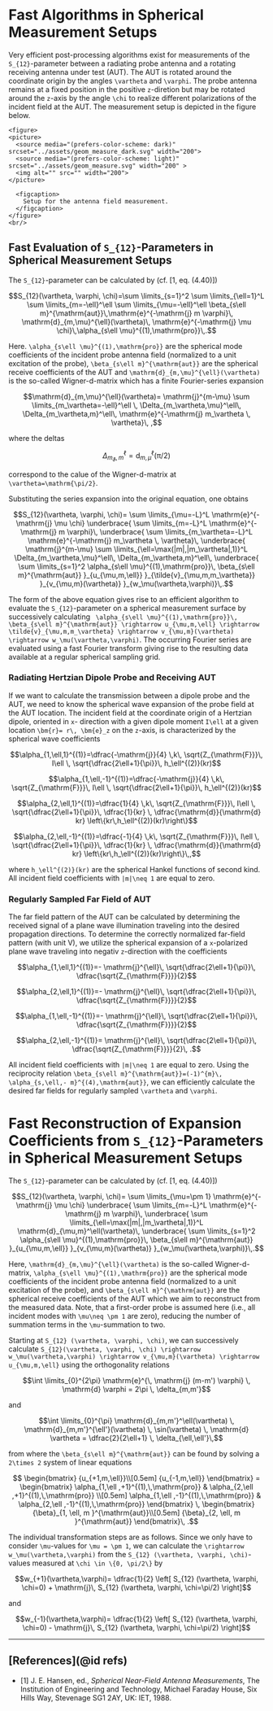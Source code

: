 # Fast Algorithms in Spherical Measurement Setups 

Very efficient post-processing algorithms exist for measurements of the ``S_{12}``-parameter between a radiating probe antenna and a rotating receiving antenna under test (AUT). The AUT is rotated around the coordinate origin by the angles ``\vartheta`` and ``\varphi``. The probe antenna remains at a fixed position in the positive ``z``-diretion but may be rotated around the ``z``-axis by the angle ``\chi`` to  realize different polarizations of the incident field at the AUT. The measurement setup is depicted in the figure below.

```@raw html
<figure>
<picture>
  <source media="(prefers-color-scheme: dark)" srcset="../assets/geom_measure_dark.svg" width="200">
  <source media="(prefers-color-scheme: light)" srcset="../assets/geom_measure.svg" width="200" >
  <img alt="" src="" width="200">
</picture>

  <figcaption>
    Setup for the antenna field measurement.
  </figcaption>
</figure>
<br/>
```

## Fast Evaluation of ``S_{12}``-Parameters in Spherical Measurement Setups 

The  ``S_{12}``-parameter can be calculated by (cf. [1, eq. (4.40)])


```math
S_{12}(\vartheta, \varphi, \chi)=\sum \limits_{s=1}^2 \sum \limits_{\ell=1}^L \sum \limits_{m=-\ell}^\ell \sum \limits_{\mu=-\ell}^\ell \beta_{s\ell m}^{\mathrm{aut}}\,\mathrm{e}^{-\mathrm{j} m \varphi}\, \mathrm{d}_{m,\mu}^{\ell}(\vartheta)\, \mathrm{e}^{-\mathrm{j} \mu \chi}\,\alpha_{s\ell \mu}^{(1),\mathrm{pro}}\,.
```

Here. ``\alpha_{s\ell \mu}^{(1),\mathrm{pro}}`` are the spherical mode coefficients of the incident probe antenna field (normalized to a unit excitation of the probe), ``\beta_{s\ell m}^{\mathrm{aut}}`` are the spherical receive coefficients of the AUT and ``\mathrm{d}_{m,\mu}^{\ell}(\vartheta)`` is the so-called Wigner-d-matrix which has a finite Fourier-series expansion

```math
\mathrm{d}_{m,\mu}^{\ell}(\vartheta)= \mathrm{j}^{m-\mu} \sum \limits_{m_\vartheta=-\ell}^\ell \, \Delta_{m_\vartheta,\mu}^\ell\, \Delta_{m_\vartheta,m}^\ell\, \mathrm{e}^{-\mathrm{j} m_\vartheta \, \vartheta}\, ,
```

where the deltas

```math
\Delta_{m_\vartheta,m}^\ell= \mathrm{d}_{m,\mu}^{\ell}(\mathrm{\pi}/2)
```
correspond to the calue of the Wigner-d-matrix at ``\vartheta=\mathrm{\pi/2}``.

Substituting the series expansion into the original equation, one obtains

```math
S_{12}(\vartheta, \varphi, \chi)=
\sum \limits_{\mu=-L}^L 
\mathrm{e}^{-\mathrm{j} \mu \chi}
\underbrace{
\sum \limits_{m=-L}^L
\mathrm{e}^{-\mathrm{j} m \varphi}\,
\underbrace{
\sum \limits_{m_\vartheta=-L}^L
\mathrm{e}^{-\mathrm{j} m_\vartheta \, \vartheta}\, 
\underbrace{
\mathrm{j}^{m-\mu}
\sum \limits_{\ell=\max(|m|,|m_\vartheta|,1)}^L
\Delta_{m_\vartheta,\mu}^\ell\, \Delta_{m_\vartheta,m}^\ell\,
 \underbrace{
 \sum \limits_{s=1}^2 
 \alpha_{s\ell \mu}^{(1),\mathrm{pro}}\,
\beta_{s\ell m}^{\mathrm{aut}}
}_{u_{\mu,m,\ell}}
}_{\tilde{v}_{\mu,m,m_\vartheta}}
}_{v_{\mu,m}(\vartheta)}
}_{w_\mu(\vartheta,\varphi)}\,.
```

The form of the above equation gives rise to an efficient algorithm to evaluate the ``S_{12}``-parameter on a spherical measurement surface by successively calculating 
`` \alpha_{s\ell \mu}^{(1),\mathrm{pro}}\,
\beta_{s\ell m}^{\mathrm{aut}} \rightarrow u_{\mu,m,\ell} \rightarrow \tilde{v}_{\mu,m,m_\vartheta} \rightarrow v_{\mu,m}(\vartheta) \rightarrow w_\mu(\vartheta,\varphi)``. The occurring Fourier series are evaluated using a fast Fourier transform giving rise to the resulting data available at a regular spherical sampling grid.

### Radiating Hertzian Dipole Probe and Receiving AUT
If we want to calculate the transmission between a dipole probe and the AUT, we need to know the spherical wave expansion of the probe field at the AUT location. 
The incident field at the coordinate origin of a Hertzian dipole, oriented in ``x``- direction with a given dipole moment ``I\ell`` at a given location ``\bm{r}= r\, \bm{e}_z`` on the ``z``-axis, is characterized by the spherical wave coefficients 
```math
\alpha_{1,\ell,1}^{(1)}=\dfrac{-\mathrm{j}}{4} \,k\, \sqrt{Z_{\mathrm{F}}}\, I\ell
\, \sqrt{\dfrac{2\ell+1}{\pi}}\, h_\ell^{(2)}(kr)
```
```math
\alpha_{1,\ell,-1}^{(1)}=\dfrac{-\mathrm{j}}{4} \,k\, \sqrt{Z_{\mathrm{F}}}\, I\ell
\, \sqrt{\dfrac{2\ell+1}{\pi}}\, h_\ell^{(2)}(kr)
```
```math
\alpha_{2,\ell,1}^{(1)}=\dfrac{1}{4} \,k\, \sqrt{Z_{\mathrm{F}}}\, I\ell
\, \sqrt{\dfrac{2\ell+1}{\pi}}\, \dfrac{1}{kr} \, \dfrac{\mathrm{d}}{\mathrm{d} kr} \left\{kr\,h_\ell^{(2)}(kr)\right\}
```
```math
\alpha_{2,\ell,-1}^{(1)}=\dfrac{-1}{4} \,k\, \sqrt{Z_{\mathrm{F}}}\, I\ell
\, \sqrt{\dfrac{2\ell+1}{\pi}}\, \dfrac{1}{kr} \, \dfrac{\mathrm{d}}{\mathrm{d} kr} \left\{kr\,h_\ell^{(2)}(kr)\right\}\,,
```

where ``h_\ell^{(2)}(kr)`` are the spherical Hankel functions of second kind.
All incident field coefficients with ``|m|\neq 1`` are equal to zero. 

### Regularly Sampled Far Field of AUT
The far field pattern of the AUT can be calculated by determining the received signal of a plane wave illumination traveling into the desired propagation directions. To determine the correctly normalized far-field pattern (with unit V), we utilize the spherical expansion of a ``x``-polarized plane wave traveling into negativ ``z``-direction with the coefficients

```math
\alpha_{1,\ell,1}^{(1)}=- \mathrm{j}^{\ell}\, \sqrt{\dfrac{2\ell+1}{\pi}}\, \dfrac{\sqrt{Z_{\mathrm{F}}}}{2}
```

```math
\alpha_{2,\ell,1}^{(1)}=- \mathrm{j}^{\ell}\, \sqrt{\dfrac{2\ell+1}{\pi}}\, \dfrac{\sqrt{Z_{\mathrm{F}}}}{2}
```

```math
\alpha_{1,\ell,-1}^{(1)}=- \mathrm{j}^{\ell}\, \sqrt{\dfrac{2\ell+1}{\pi}}\, \dfrac{\sqrt{Z_{\mathrm{F}}}}{2}
```

```math
\alpha_{2,\ell,-1}^{(1)}= \mathrm{j}^{\ell}\, \sqrt{\dfrac{2\ell+1}{\pi}}\, \dfrac{\sqrt{Z_{\mathrm{F}}}}{2}\, .
```
All incident field coefficients with ``|m|\neq 1`` are equal to zero. 
Using the reciprocity relation ``\beta_{s\ell m}^{\mathrm{aut}}=(-1)^{m}\, \alpha_{s,\ell,- m}^{(4),\mathrm{aut}}``, we can efficiently calculate the desired far fields for regularly sampled ``\vartheta`` and ``\varphi``.

# Fast Reconstruction of Expansion Coefficients from ``S_{12}``-Parameters in Spherical Measurement Setups

The  ``S_{12}``-parameter can be calculated by (cf. [1, eq. (4.40)])

```math
S_{12}(\vartheta, \varphi, \chi)=
\sum \limits_{\mu=\pm 1} 
\mathrm{e}^{-\mathrm{j} \mu \chi}
\underbrace{
\sum \limits_{m=-L}^L
\mathrm{e}^{-\mathrm{j} m \varphi}\,
\underbrace{ 
\sum \limits_{\ell=\max(|m|,|m_\vartheta|,1)}^L
\mathrm{d}_{\mu,m}^\ell(\vartheta)\,
 \underbrace{
 \sum \limits_{s=1}^2 
 \alpha_{s\ell \mu}^{(1),\mathrm{pro}}\,
\beta_{s\ell m}^{\mathrm{aut}}
}_{u_{\mu,m,\ell}}
}_{v_{\mu,m}(\vartheta)}
}_{w_\mu(\vartheta,\varphi)}\,.
```

Here, ``\mathrm{d}_{m,\mu}^{\ell}(\vartheta)`` is the so-called Wigner-d-matrix, ``\alpha_{s\ell \mu}^{(1),\mathrm{pro}}`` are the spherical mode coefficients of the incident probe antenna field (normalized to a unit excitation of the probe), and ``\beta_{s\ell m}^{\mathrm{aut}}`` are the spherical receive coefficients of the AUT which we aim to reconstruct from the measured data. Note, that a first-order probe is assumed here (i.e., all incident modes with ``\mu\neq \pm 1`` are zero), reducing the number of summation terms in the ``\mu``-summation to two.  

Starting at ``S_{12} (\vartheta, \varphi, \chi)``, we can successively calculate ``S_{12}(\vartheta, \varphi, \chi) \rightarrow w_\mu(\vartheta,\varphi) \rightarrow v_{\mu,m}(\vartheta) \rightarrow u_{\mu,m,\ell}``
using the orthogonality relations
```math
\int \limits_{0}^{2\pi}
\mathrm{e}^{\, \mathrm{j} (m-m') \varphi} \, \mathrm{d} \varphi = 2\pi \, \delta_{m,m'}
```
and
```math
\int \limits_{0}^{\pi}
\mathrm{d}_{m,m'}^\ell(\vartheta)
\,
\mathrm{d}_{m,m'}^{\ell'}(\vartheta)
\,
\sin(\vartheta) 
\, \mathrm{d} \vartheta = \dfrac{2}{2\ell+1} \, \delta_{\ell,\ell'}\,
```
from where the ``\beta_{s\ell m}^{\mathrm{aut}}`` can be found by solving a ``2\times 2`` system of linear equations
```math
	\begin{bmatrix}
		{u_{+1,m,\ell}}\\[0.5em]
		{u_{-1,m,\ell}}
	\end{bmatrix}
=
\begin{bmatrix}
\alpha_{1,\ell ,+1}^{(1),\,\mathrm{pro}} 
&
\alpha_{2,\ell ,+1}^{(1),\,\mathrm{pro}} 
\\[0.5em]
\alpha_{1,\ell ,-1}^{(1),\,\mathrm{pro}} 
&
\alpha_{2,\ell ,-1}^{(1),\,\mathrm{pro}}	
\end{bmatrix}
\,
	\begin{bmatrix}
	{\beta}_{1, \ell, m }^{\mathrm{aut}}\\[0.5em]
	{\beta}_{2, \ell, m }^{\mathrm{aut}}
\end{bmatrix}\, .
```

The individual transformation steps are as follows. Since we only have to consider ``\mu``-values for ``\mu = \pm 1``, we can calculate the ``\rightarrow w_\mu(\vartheta,\varphi)`` from the ``S_{12} (\vartheta, \varphi, \chi)``-values measured at ``\chi \in \{0, \pi/2\}``
by
```math
w_{+1}(\vartheta,\varphi)= 
\dfrac{1}{2}
\left[
S_{12} (\vartheta, \varphi, \chi=0) + \mathrm{j}\, S_{12} (\vartheta, \varphi, \chi=\pi/2)
\right]
```
and
```math
w_{-1}(\vartheta,\varphi)= 
\dfrac{1}{2}
\left[
S_{12} (\vartheta, \varphi, \chi=0) - \mathrm{j}\, S_{12} (\vartheta, \varphi, \chi=\pi/2)
\right]
``` 

---
## [References](@id refs)
- [1] J. E. Hansen, ed., *Spherical Near-Field Antenna Measurements*, The Institution of Engineering and Technology, Michael Faraday House, Six Hills Way, Stevenage SG1 2AY, UK: IET, 1988.